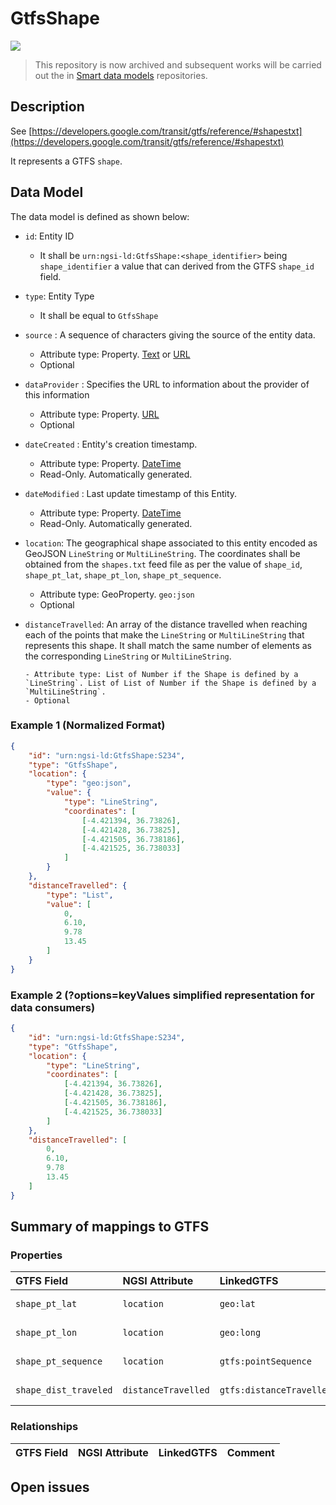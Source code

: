# GtfsShape

![](https://nexus.lab.fiware.org/static/badges/statuses/deprecated.svg)

> This repository is now archived and subsequent works will be carried out the
> in [Smart data models](https://github.com/smart-data-models) repositories.

## Description

See
[https://developers.google.com/transit/gtfs/reference/#shapestxt](https://developers.google.com/transit/gtfs/reference/#shapestxt)

It represents a GTFS `shape`.

## Data Model

The data model is defined as shown below:

-   `id`: Entity ID

    -   It shall be `urn:ngsi-ld:GtfsShape:<shape_identifier>` being
        `shape_identifier` a value that can derived from the GTFS `shape_id`
        field.

-   `type`: Entity Type

    -   It shall be equal to `GtfsShape`

-   `source` : A sequence of characters giving the source of the entity data.

    -   Attribute type: Property. [Text](https://schema.org/Text) or
        [URL](https://schema.org/URL)
    -   Optional

-   `dataProvider` : Specifies the URL to information about the provider of this
    information

    -   Attribute type: Property. [URL](https://schema.org/URL)
    -   Optional

-   `dateCreated` : Entity's creation timestamp.

    -   Attribute type: Property. [DateTime](https://schema.org/DateTime)
    -   Read-Only. Automatically generated.

-   `dateModified` : Last update timestamp of this Entity.

    -   Attribute type: Property. [DateTime](https://schema.org/DateTime)
    -   Read-Only. Automatically generated.

-   `location`: The geographical shape associated to this entity encoded as
    GeoJSON `LineString` or `MultiLineString`. The coordinates shall be obtained
    from the `shapes.txt` feed file as per the value of `shape_id`,
    `shape_pt_lat`, `shape_pt_lon`, `shape_pt_sequence`.

    -   Attribute type: GeoProperty. `geo:json`
    -   Optional

-   `distanceTravelled`: An array of the distance travelled when reaching each
    of the points that make the `LineString` or `MultiLineString` that
    represents this shape. It shall match the same number of elements as the
    corresponding `LineString` or `MultiLineString`.

        - Attribute type: List of Number if the Shape is defined by a `LineString`. List of List of Number if the Shape is defined by a `MultiLineString`.
        - Optional

### Example 1 (Normalized Format)

```json
{
    "id": "urn:ngsi-ld:GtfsShape:S234",
    "type": "GtfsShape",
    "location": {
        "type": "geo:json",
        "value": {
            "type": "LineString",
            "coordinates": [
                [-4.421394, 36.73826],
                [-4.421428, 36.73825],
                [-4.421505, 36.738186],
                [-4.421525, 36.738033]
            ]
        }
    },
    "distanceTravelled": {
        "type": "List",
        "value": [
            0,
            6.10,
            9.78
            13.45
        ]
    }
}
```

### Example 2 (?options=keyValues simplified representation for data consumers)

```json
{
    "id": "urn:ngsi-ld:GtfsShape:S234",
    "type": "GtfsShape",
    "location": {
        "type": "LineString",
        "coordinates": [
            [-4.421394, 36.73826],
            [-4.421428, 36.73825],
            [-4.421505, 36.738186],
            [-4.421525, 36.738033]
        ]
    },
    "distanceTravelled": [
        0,
        6.10,
        9.78
        13.45
    ]
}
```

## Summary of mappings to GTFS

### Properties

| GTFS Field            | NGSI Attribute      | LinkedGTFS               | Comment              |
| :-------------------- | :------------------ | :----------------------- | :------------------- |
| `shape_pt_lat`        | `location`          | `geo:lat`                | Latitude of points.  |
| `shape_pt_lon`        | `location`          | `geo:long`               | Longitude of points. |
| `shape_pt_sequence`   | `location`          | `gtfs:pointSequence`     | Sequence of points.  |
| `shape_dist_traveled` | `distanceTravelled` | `gtfs:distanceTravelled` | Distance travelled   |

### Relationships

| GTFS Field | NGSI Attribute | LinkedGTFS | Comment |
| :--------- | :------------- | :--------- | :------ |

## Open issues
